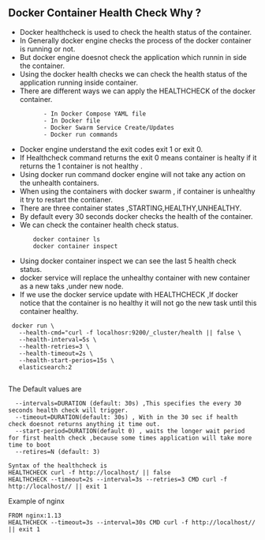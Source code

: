  ## Docker Container Health Check Why ?

- Docker healthcheck is used to check the health status of the container.
- In Generally docker engine checks the process of the docker container is running or not.
- But docker engine doesnot check the application which runnin in side the container.
- Using the docker health checks we can check the health status of the application running inside container.
- There are different ways we can apply the HEALTHCHECK of the docker container.

```
          - In Docker Compose YAML file
          - In Docker file
          - Docker Swarm Service Create/Updates
          - Docker run commands
```

- Docker engine understand the exit codes exit 1 or exit 0.
- If Healthcheck command returns the exit 0 means container is healty if it returns the 1 container is
not healthy .
- Using docker run command docker engine will not take any action on the unhealth containers.
- When using the containers with docker swarm , if container is unhealthy it try to restart the contianer.
- There are three container states ,STARTING,HEALTHY,UNHEALTHY.
- By default every 30 seconds docker checks the health of the container.
- We can check the container health check status.
```
       docker container ls
       docker container inspect
```
- Using docker container inspect we can see the last 5 health check status.
- docker service will replace the unhealthy container with new container as a new taks ,under new node.
- If we use the docker service update with HEALTHCHECK ,If docker notice that the container is no healthy it will not go the new task until this container healthy.

``` 
 docker run \
   --health-cmd="curl -f localhosr:9200/_cluster/health || false \
   --health-interval=5s \
   --health-retries=3 \
   --health-timeout=2s \
   --health-start-perios=15s \
   elasticsearch:2
   
```
The Default values are
```
  --intervals=DURATION (default: 30s) ,This specifies the every 30 seconds health check will trigger.
  --timeout=DURATION(default: 30s) , With in the 30 sec if health check doesnot returns anything it time out.
  --start-period=DURATION(default 0) , waits the longer wait period for first health check ,because some times application will take more time to boot 
  --retires=N (default: 3)
```

```  
Syntax of the healthcheck is
HEALTHCHECK curl -f http://localhost/ || false
HEALTHCHECK --timeout=2s --interval=3s --retries=3 CMD curl -f http://localhost// || exit 1
```

Example of nginx

```
FROM nginx:1.13
HEALTHCHECK --timeout=3s --interval=30s CMD curl -f http://localhost// || exit 1
```
